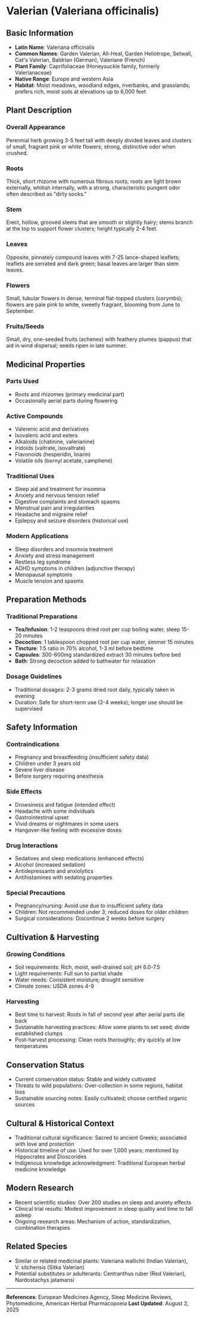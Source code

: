 # Valerian (Valeriana officinalis)

## Basic Information
- **Latin Name**: Valeriana officinalis
- **Common Names**: Garden Valerian, All-Heal, Garden Heliotrope, Setwall, Cat's Valerian, Baldrian (German), Valeriane (French)
- **Plant Family**: Caprifoliaceae (Honeysuckle family, formerly Valerianaceae)
- **Native Range**: Europe and western Asia
- **Habitat**: Moist meadows, woodland edges, riverbanks, and grasslands; prefers rich, moist soils at elevations up to 6,000 feet

## Plant Description

### Overall Appearance
Perennial herb growing 3-5 feet tall with deeply divided leaves and clusters of small, fragrant pink or white flowers; strong, distinctive odor when crushed.

### Roots
Thick, short rhizome with numerous fibrous roots; roots are light brown externally, whitish internally, with a strong, characteristic pungent odor often described as "dirty socks."

### Stem
Erect, hollow, grooved stems that are smooth or slightly hairy; stems branch at the top to support flower clusters; height typically 2-4 feet.

### Leaves
Opposite, pinnately compound leaves with 7-25 lance-shaped leaflets; leaflets are serrated and dark green; basal leaves are larger than stem leaves.

### Flowers
Small, tubular flowers in dense, terminal flat-topped clusters (corymbs); flowers are pale pink to white, sweetly fragrant, blooming from June to September.

### Fruits/Seeds
Small, dry, one-seeded fruits (achenes) with feathery plumes (pappus) that aid in wind dispersal; seeds ripen in late summer.

## Medicinal Properties

### Parts Used
- Roots and rhizomes (primary medicinal part)
- Occasionally aerial parts during flowering

### Active Compounds
- Valerenic acid and derivatives
- Isovaleric acid and esters
- Alkaloids (chatinine, valerianine)
- Iridoids (valtrate, isovaltrate)
- Flavonoids (hesperidin, linarin)
- Volatile oils (bornyl acetate, camphene)

### Traditional Uses
- Sleep aid and treatment for insomnia
- Anxiety and nervous tension relief
- Digestive complaints and stomach spasms
- Menstrual pain and irregularities
- Headache and migraine relief
- Epilepsy and seizure disorders (historical use)

### Modern Applications
- Sleep disorders and insomnia treatment
- Anxiety and stress management
- Restless leg syndrome
- ADHD symptoms in children (adjunctive therapy)
- Menopausal symptoms
- Muscle tension and spasms

## Preparation Methods

### Traditional Preparations
- **Tea/Infusion**: 1-2 teaspoons dried root per cup boiling water, steep 15-20 minutes
- **Decoction**: 1 tablespoon chopped root per cup water, simmer 15 minutes
- **Tincture**: 1:5 ratio in 70% alcohol, 1-3 ml before bedtime
- **Capsules**: 300-600mg standardized extract 30 minutes before bed
- **Bath**: Strong decoction added to bathwater for relaxation

### Dosage Guidelines
- Traditional dosages: 2-3 grams dried root daily, typically taken in evening
- Duration: Safe for short-term use (2-4 weeks); longer use should be supervised

## Safety Information

### Contraindications
- Pregnancy and breastfeeding (insufficient safety data)
- Children under 3 years old
- Severe liver disease
- Before surgery requiring anesthesia

### Side Effects
- Drowsiness and fatigue (intended effect)
- Headache with some individuals
- Gastrointestinal upset
- Vivid dreams or nightmares in some users
- Hangover-like feeling with excessive doses

### Drug Interactions
- Sedatives and sleep medications (enhanced effects)
- Alcohol (increased sedation)
- Antidepressants and anxiolytics
- Antihistamines with sedating properties

### Special Precautions
- Pregnancy/nursing: Avoid use due to insufficient safety data
- Children: Not recommended under 3; reduced doses for older children
- Surgical considerations: Discontinue 2 weeks before surgery

## Cultivation & Harvesting

### Growing Conditions
- Soil requirements: Rich, moist, well-drained soil; pH 6.0-7.5
- Light requirements: Full sun to partial shade
- Water needs: Consistent moisture; drought sensitive
- Climate zones: USDA zones 4-9

### Harvesting
- Best time to harvest: Roots in fall of second year after aerial parts die back
- Sustainable harvesting practices: Allow some plants to set seed; divide established clumps
- Post-harvest processing: Clean roots thoroughly; dry quickly at low temperatures

## Conservation Status
- Current conservation status: Stable and widely cultivated
- Threats to wild populations: Over-collection in some regions, habitat loss
- Sustainable sourcing notes: Easily cultivated; choose certified organic sources

## Cultural & Historical Context
- Traditional cultural significance: Sacred to ancient Greeks; associated with love and protection
- Historical timeline of use: Used for over 1,000 years; mentioned by Hippocrates and Dioscorides
- Indigenous knowledge acknowledgment: Traditional European herbal medicine knowledge

## Modern Research
- Recent scientific studies: Over 200 studies on sleep and anxiety effects
- Clinical trial results: Modest improvement in sleep quality and time to fall asleep
- Ongoing research areas: Mechanism of action, standardization, combination therapies

## Related Species
- Similar or related medicinal plants: Valeriana wallichii (Indian Valerian), V. sitchensis (Sitka Valerian)
- Potential substitutes or adulterants: Centranthus ruber (Red Valerian), Nardostachys jatamansi

---

**References**: European Medicines Agency, Sleep Medicine Reviews, Phytomedicine, American Herbal Pharmacopoeia
**Last Updated**: August 2, 2025